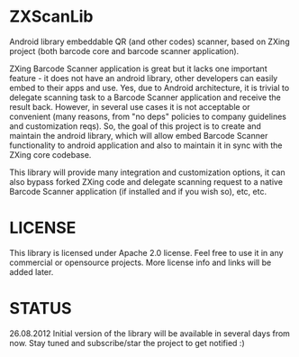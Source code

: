 ZXScanLib
=========

Android library embeddable QR (and other codes) scanner, based on ZXing project
(both barcode core and barcode scanner application).

ZXing Barcode Scanner application is great but it lacks one important feature - it does not have an android
library, other developers can easily embed to their apps and use. Yes, due to Android architecture, it is trivial
to delegate scanning task to a Barcode Scanner application and receive the result back. However, in several use cases
it is not acceptable or convenient (many reasons, from "no deps" policies to company guidelines and customization
reqs). So, the goal of this project is to create and maintain the android library, which will allow embed Barcode Scanner
functionality to android application and also to maintain it in sync with the ZXing core codebase.

This library will provide many integration and customization options, it can also bypass forked ZXing code and
delegate scanning request to a native Barcode Scanner application (if installed and if you wish so), etc, etc.



LICENSE
=======

This library is licensed under Apache 2.0 license. Feel free to use it in any commercial or opensource projects.
More license info and links will be added later.



STATUS
======

26.08.2012 Initial version of the library will be available in several days from now. Stay tuned and subscribe/star
the project to get notified :)
